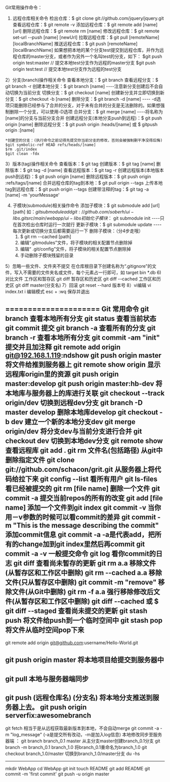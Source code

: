 Git常用操作命令：1) 远程仓库相关命令	检出仓库：$ git clone git://github.com/jquery/jquery.git	查看远程仓库：$ git remote -v	添加远程仓库：$ git remote add [name] [url]	删除远程仓库：$ git remote rm [name]	修改远程仓库：$ git remote set-url --push [name] [newUrl]	拉取远程仓库：$ git pull [remoteName] [localBranchName]	推送远程仓库：$ git push [remoteName] [localBranchName]	如果想把本地的某个分支test提交到远程仓库，并作为远程仓库的master分支，或者作为另外一个名叫test的分支，如下：		$git push origin test:master         // 提交本地test分支作为远程的master分支		$git push origin test:test              // 提交本地test分支作为远程的test分支	 2）分支(branch)操作相关命令	查看本地分支：$ git branch	查看远程分支：$ git branch -r	创建本地分支：$ git branch [name] ----注意新分支创建后不会自动切换为当前分支	切换分支：$ git checkout [name]	创建新分支并立即切换到新分支：$ git checkout -b [name]	删除分支：$ git branch -d [name] ---- -d选项只能删除已经参与了合并的分支，对于未有合并的分支是无法删除的。如果想强制删除一个分支，可以使用-D选项	合并分支：$ git merge [name] ----将名称为[name]的分支与当前分支合并	创建远程分支(本地分支push到远程)：$ git push origin [name]	删除远程分支：$ git push origin :heads/[name] 或 $ gitpush origin :[name] 	 	*创建空的分支：(执行命令之前记得先提交你当前分支的修改，否则会被强制删干净没得后悔)	$git symbolic-ref HEAD refs/heads/[name]	$rm .git/index	$git clean -fdx	 3）版本(tag)操作相关命令	查看版本：$ git tag	创建版本：$ git tag [name]	删除版本：$ git tag -d [name]	查看远程版本：$ git tag -r	创建远程版本(本地版本push到远程)：$ git push origin [name]	删除远程版本：$ git push origin :refs/tags/[name]	合并远程仓库的tag到本地：$ git pull origin --tags	上传本地tag到远程仓库：$ git push origin --tags	创建带注释的tag：$ git tag -a [name] -m 'yourMessage'	 4) 子模块(submodule)相关操作命令	添加子模块：$ git submodule add [url] [path]	   如：$git submodule add git://github.com/soberh/ui-libs.git src/main/webapp/ui-libs	初始化子模块：$ git submodule init  ----只在首次检出仓库时运行一次就行	更新子模块：$ git submodule update ----每次更新或切换分支后都需要运行一下	删除子模块：（分4步走哦）	 1) $ git rm --cached [path]	 2) 编辑“.gitmodules”文件，将子模块的相关配置节点删除掉	 3) 编辑“ .git/config”文件，将子模块的相关配置节点删除掉	 4) 手动删除子模块残留的目录 5）忽略一些文件、文件夹不提交		在仓库根目录下创建名称为“.gitignore”的文件，写入不需要的文件夹名或文件，每个元素占一行即可，如		target		bin		*.db 6)对比文件	 工作区和暂存区		git diff	暂存区和历史区 		git diff --cached	工作区和历史区 		git diff master(分支名) 7）回滚		git reset --hard 版本号8）vi编辑		vi index.txt 			i 编辑模式		esc + :wq 保存并退出 =====================Git 常用命令	git branch 查看本地所有分支	git status 查看当前状态 	git commit 提交 	git branch -a 查看所有的分支	git branch -r 查看本地所有分支	git commit -am "init" 提交并且加注释 	git remote add origin git@192.168.1.119:ndshow	git push origin master 将文件给推到服务器上 	git remote show origin 显示远程库origin里的资源 	git push origin master:develop	git push origin master:hb-dev 将本地库与服务器上的库进行关联 	git checkout --track origin/dev 切换到远程dev分支	git branch -D master develop 删除本地库develop	git checkout -b dev 建立一个新的本地分支dev	git merge origin/dev 将分支dev与当前分支进行合并	git checkout dev 切换到本地dev分支	git remote show 查看远程库	git add .	git rm 文件名(包括路径) 从git中删除指定文件	git clone git://github.com/schacon/grit.git 从服务器上将代码给拉下来	git config --list 看所有用户	git ls-files 看已经被提交的	git rm [file name] 删除一个文件	git commit -a 提交当前repos的所有的改变	git add [file name] 添加一个文件到git index	git commit -v 当你用－v参数的时候可以看commit的差异	git commit -m "This is the message describing the commit" 添加commit信息	git commit -a -a是代表add，把所有的change加到git index里然后再commit	git commit -a -v 一般提交命令	git log 看你commit的日志	git diff 查看尚未暂存的更新	git rm a.a 移除文件(从暂存区和工作区中删除)	git rm --cached a.a 移除文件(只从暂存区中删除)	git commit -m "remove" 移除文件(从Git中删除)	git rm -f a.a 强行移除修改后文件(从暂存区和工作区中删除)	git diff --cached 或 $ git diff --staged 查看尚未提交的更新	git stash push 将文件给push到一个临时空间中git stash pop 将文件从临时空间pop下来---------------------------------------------------------git remote add origin git@github.com:username/Hello-World.gitgit push origin master 将本地项目给提交到服务器中-----------------------------------------------------------git pull 本地与服务器端同步-----------------------------------------------------------------git push (远程仓库名) (分支名) 将本地分支推送到服务器上去。git push origin serverfix:awesomebranch------------------------------------------------------------------git fetch 相当于是从远程获取最新版本到本地，不会自动mergegit commit -a -m "log_message" (-a是提交所有改动，-m是加入log信息) 本地修改同步至服务器端 ：git branch branch_0.1 master 从主分支master创建branch_0.1分支git branch -m branch_0.1  branch_1.0 将branch_0.1重命名为branch_1.0git checkout branch_1.0/master 切换到branch_1.0/master分支du -hs-----------------------------------------------------------mkdir WebAppcd WebAppgit inittouch READMEgit add READMEgit commit -m 'first commit'git push -u origin master